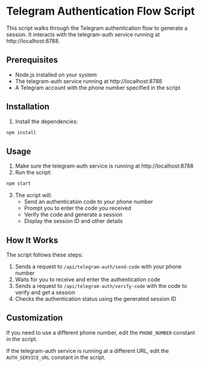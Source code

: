 # Telegram Authentication Flow Script

This script walks through the Telegram authentication flow to generate a session. It interacts with the telegram-auth service running at http://localhost:8788.

## Prerequisites

- Node.js installed on your system
- The telegram-auth service running at http://localhost:8788
- A Telegram account with the phone number specified in the script

## Installation

1. Install the dependencies:

```bash
npm install
```

## Usage

1. Make sure the telegram-auth service is running at http://localhost:8788
2. Run the script:

```bash
npm start
```

3. The script will:
   - Send an authentication code to your phone number
   - Prompt you to enter the code you received
   - Verify the code and generate a session
   - Display the session ID and other details

## How It Works

The script follows these steps:

1. Sends a request to `/api/telegram-auth/send-code` with your phone number
2. Waits for you to receive and enter the authentication code
3. Sends a request to `/api/telegram-auth/verify-code` with the code to verify and get a session
4. Checks the authentication status using the generated session ID

## Customization

If you need to use a different phone number, edit the `PHONE_NUMBER` constant in the script.

If the telegram-auth service is running at a different URL, edit the `AUTH_SERVICE_URL` constant in the script.

